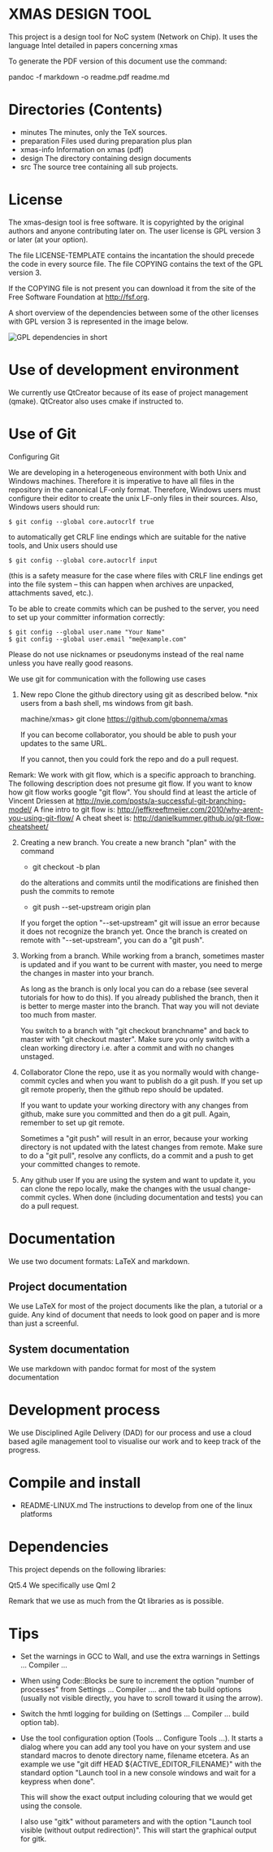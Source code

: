 XMAS DESIGN TOOL
================

This project is a design tool for NoC system (Network on Chip).
It uses the language Intel detailed in papers concerning xmas 

To generate the PDF version of this document use the command:

pandoc -f markdown -o readme.pdf readme.md


Directories (Contents)
======================

- minutes			The minutes, only the TeX sources.
- preparation	 	Files used during preparation plus plan
- xmas-info			Information on xmas (pdf)
- design			The directory containing design documents
- src               The source tree containing all sub projects.

License
=======

The xmas-design tool is free software. It is copyrighted by
the original authors and anyone contributing later on. The
user license is GPL version 3 or later (at your option).

The file LICENSE-TEMPLATE contains the incantation the should
precede the code in every source file. The file COPYING contains
the text of the GPL version 3. 

If the COPYING file is not present you can download it from
the site of the Free Software Foundation at http://fsf.org.

A short overview of the dependencies between some of the 
other licenses with GPL version 3 is represented
in the image below.

![GPL dependencies in short](quick-guide-gplv3-compatibility.png)

Use of development environment
==============================

We currently use QtCreator because of its ease of project management (qmake).
QtCreator also uses cmake if instructed to.

Use of Git
==========

Configuring Git

We are developing in a heterogeneous environment with both Unix and Windows
machines. Therefore it is imperative to have all files in the repository in the
canonical LF-only format. Therefore, Windows users must configure their editor to 
create the unix LF-only files in their sources. Also, Windows users should run:

~~~~~~~~~~~~~~~~~~
$ git config --global core.autocrlf true
~~~~~~~~~~~~~~~~~~

to automatically get CRLF line endings which are suitable for the native tools,
and Unix users should use

~~~~~~~~~~~~~~~~~~
$ git config --global core.autocrlf input
~~~~~~~~~~~~~~~~~~

(this is a safety measure for the case where files with CRLF line endings get
into the file system – this can happen when archives are unpacked, attachments
saved, etc.).

To be able to create commits which can be pushed to the server, you need to set
up your committer information correctly:

~~~~~~~~~~~~~~~~~~
$ git config --global user.name "Your Name"
$ git config --global user.email "me@example.com"
~~~~~~~~~~~~~~~~~~

Please do not use nicknames or pseudonyms instead of the real name unless you
have really good reasons.

We use git for communication with the following use cases

1. New repo
	Clone the github directory using git as described below.
	*nix users from a bash shell, ms windows from git bash.

	machine/xmas> git clone https://github.com/gbonnema/xmas

	If you can become collaborator, you should be able to push
	your updates to the same URL.

	If you cannot, then you could fork the repo and do a pull 
	request.

Remark: We work with git flow, which is a specific approach to
        branching. The following description does not presume
		git flow. If you want to know how git flow works
		google "git flow". You should find at least
		the article of Vincent Driessen at http://nvie.com/posts/a-successful-git-branching-model/
		A fine intro to git flow is: http://jeffkreeftmeijer.com/2010/why-arent-you-using-git-flow/
		A cheat sheet is: http://danielkummer.github.io/git-flow-cheatsheet/

2. Creating a new branch.
	You create a new branch "plan" with the command

	* git checkout -b plan
	
	do the alterations and commits until the modifications are finished
	then push the commits to remote

	* git push --set-upstream origin plan

	If you forget the option "--set-upstream" git will issue an error
	because it does not recognize the branch yet. Once the branch
	is created on remote with "--set-upstream", you can do a "git push".

3. Working from a branch.
	While working from a branch, sometimes master is updated and 
	if you want to be current with master, you need to merge the 
	changes in master into your branch.

	As long as the branch is only local you can do a rebase (see 
	several tutorials for how to do this). If you already published
	the branch, then it is better to merge master into the branch. That
	way you will not deviate too much from master.

	You switch to a branch with "git checkout branchname" and
	back to master with "git checkout master". Make sure you
	only switch with a clean working directory  i.e. after
	a commit and with no changes unstaged.

2. Collaborator
	Clone the repo, use it as you normally would with
	change-commit cycles and when you want to publish do a
	git push. If you set up git remote properly, then 
	the github repo should be updated.

	If you want to update your working directory with any
	changes from github, make sure you committed and then do
	a git pull. Again, remember to set up git remote.

	Sometimes a "git push" will result in an error, because
	your working directory is not updated with the latest
	changes from remote. Make sure to do a "git pull", resolve
	any conflicts, do a commit and a push to get your committed 
	changes to remote.

3. Any github user
	If you are using the system and want to update it, you
	can clone the repo locally, make the changes with the
	usual change-commit cycles. When done (including
	documentation and tests) you can do a pull request.

Documentation
=============

We use two document formats: LaTeX and markdown. 

Project documentation
---------------------
We use LaTeX for most of the project documents like the plan, a tutorial or a guide. 
Any kind of document that needs to look good on paper and is more than just a screenful.

System documentation
--------------------
We use markdown with pandoc format for most of the system documentation 

Development process
===================

We use Disciplined Agile Delivery (DAD) for our process and use a cloud based
agile management tool to visualise our work and to keep track of the progress.

Compile and install
===================

- README-LINUX.md			The instructions to develop from one of the linux platforms

Dependencies
============

This project depends on the following libraries:

Qt5.4		We specifically use Qml 2

Remark that we use as much from the Qt libraries as is possible.


Tips
====

- Set the warnings in GCC to Wall, and use the extra warnings in Settings ... Compiler ...

- When using Code::Blocks be sure to increment the option "number of processes"
  from Settings ... Compiler .... and the tab build options (usually not visible
  directly, you have to scroll toward it using the arrow).

- Switch the hmtl logging for building on (Settings ... Compiler ... build option tab).

- Use the tool configuration option (Tools ... Configure Tools ...). It starts
  a dialog where you can add any tool you have on your system and use standard
  macros to denote directory name, filename etcetera. As an example we use
  "git diff HEAD ${ACTIVE\_EDITOR\_FILENAME}" with the standard option "Launch
  tool in a new console windows and wait for a keypress when done".

  This will show the exact output including colouring that we would get
  using the console.

  I also use "gitk" without parameters and with the option "Launch tool visible (without output redirection)".
  This will start the graphical output for gitk.
